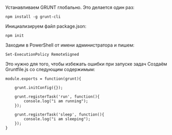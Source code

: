Устанавливаем GRUNT глобально. Это делается один раз:
```
npm install -g grunt-cli
```
Инициализируем файл package.json:
```
npm init
```
Заходим в PowerShell от имени администратора и пишем:
```
Set-ExecutionPolicy RemoteSigned
```
Это нужно для того, чтобы избежать ошибки при запуске задач
Создаём Gruntfile.js со следующим содержимым:
```
module.exports = function(grunt){

    grunt.initConfig({});

    grunt.registerTask('run', function(){
        console.log("i am running");
    });

    grunt.registerTask('sleep', function(){
        console.log("i am sleeping");
    });
}
```
